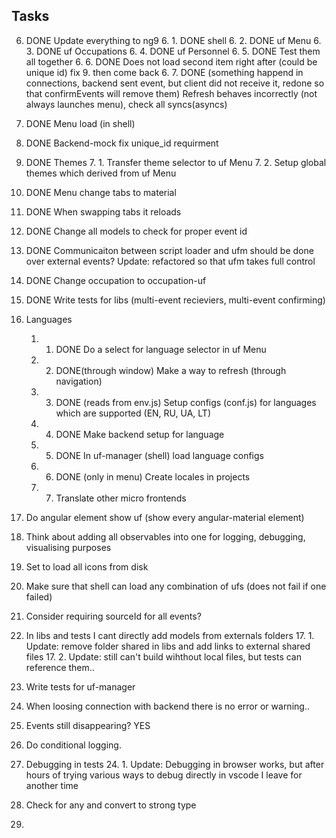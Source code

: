 ## Tasks

6. DONE Update everything to ng9
    6. 1. DONE shell
    6. 2. DONE uf Menu
    6. 3. DONE uf Occupations
    6. 4. DONE uf Personnel
    6. 5. DONE Test them all together
    6. 6. DONE Does not load second item right after (could be unique id) fix 9. then come back
    6. 7. DONE (something happend in connections, backend sent event, but client did not receive it, redone so that confirmEvents will remove them) Refresh behaves incorrectly (not always launches menu), check all syncs(asyncs)
4. DONE Menu load (in shell)
9. DONE Backend-mock fix unique_id requirment
7. DONE Themes
    7. 1. Transfer theme selector to uf Menu
    7. 2. Setup global themes which derived from uf Menu
10. DONE Menu change tabs to material 
16. DONE When swapping tabs it reloads
18. DONE Change all models to check for proper event id
16. DONE Communicaiton between script loader and ufm should be done over external events? Update: refactored so that ufm takes full control
11. DONE Change occupation to occupation-uf
23. DONE Write tests for libs (multi-event recieviers, multi-event confirming)

1. Languages
    1. 1. DONE Do a select for language selector in uf Menu
    1. 2. DONE(through window) Make a way to refresh (through navigation)
    1. 3. DONE (reads from env.js) Setup configs (conf.js) for languages which are supported (EN, RU, UA, LT)
    1. 4. DONE Make backend setup for language 
    1. 5. DONE In uf-manager (shell) load language configs
    1. 6. DONE (only in menu) Create locales in projects
    1. 7. Translate other micro frontends
8. Do angular element show uf (show every angular-material element)
12. Think about adding all observables into one for logging, debugging, visualising purposes
13. Set to load all icons from disk
14. Make sure that shell can load any combination of ufs (does not fail if one failed)
15. Consider requiring sourceId for all events?
17. In libs and tests I cant directly add models from externals folders
    17. 1. Update: remove folder shared in libs and add links to external shared files
    17. 2. Update: still can't build wihthout local files, but tests can reference them..
19. Write tests for uf-manager
20. When loosing connection with backend there is no error or warning..
21. Events still disappearing? YES
22. Do conditional logging.
24. Debugging in tests
    24. 1. Update: Debugging in browser works, but after hours of trying various ways to debug directly in vscode I leave for another time
25. Check for any and convert to strong type

26.